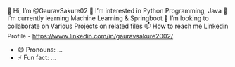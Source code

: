 👋 Hi, I’m @GauravSakure02
 👀 I’m interested in Python Programming, Java 
🌱 I’m currently learning Machine Learning & Springboot
💞️ I’m looking to collaborate on Various Projects on related files 
📫 How to reach me Linkedin Profile - https://www.linkedin.com/in/gauravsakure2002/
- 😄 Pronouns: ...
- ⚡ Fun fact: ...

<!---
GauravSakure02/GauravSakure02 is a ✨ special ✨ repository because its `README.md` (this file) appears on your GitHub profile.
You can click the Preview link to take a look at your changes.
--->
